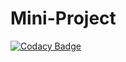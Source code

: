 # Mini-Project

[![Codacy Badge](https://api.codacy.com/project/badge/Grade/71b0c11dcfc64535a7fc214dd3bf746c)](https://app.codacy.com/gh/99002565/Mini-project?utm_source=github.com&utm_medium=referral&utm_content=99002565/Mini-project&utm_campaign=Badge_Grade)